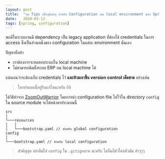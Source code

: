 ```yaml
---
layout: post
title:  "จด Tips เล็กๆน้อยๆ การทำ Configuration บน local environment ของ Spring"
date:   2020-03-12
tags: [spring, configuration]
---
```

พอดีในระบบงานมี dependency เป็น legacy application ที่ต้องใช้ credentials ในการ access ซึ่งเป็นส่วนหนึ่งของ configuration ในแต่ละ environment นั่นเอง  

ปัญหาคือถ้า

- เราต้องการจะทดสอบระบบใน local machine
- ไม่สามารถติดตั้งระบบ ERP บน local machine ได้

แน่นอนว่าจะต้องเก็บ credentials ไว้ **และห้ามเอาขึ้น version control เด็ดขาด** อย่างเช่น  

<script src="https://gist.github.com/raksit31667/736efbd915de69fb90436c2266664bfb.js"></script>

> ใครทำแบบนี้อยู่รีบแก้ไขนะครับ อิอิ

ได้วิธีทำจาก [ZoomOutWarrior](https://github.com/chan43999) โดยการนำ configuration file ไปไว้ใน directory `config` ใน source module จะได้หน้าตาประมาณนี้  

```
src
│   
└───resources
│   │
│   └───bootstrap.yaml // สำหรับ global configuration
config
│   
└───bootstrap.yaml // สำหรับ local configuration
```

> สำคัญสุด อย่าลืมใส่ `config` ใน `.gitignore` นะครับ ไม่งั้นก็ตัวใครตัวมัน ฮ่าๆๆๆ
